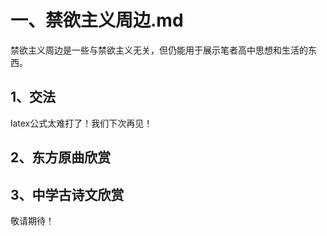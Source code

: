 # 一、禁欲主义周边.md
禁欲主义周边是一些与禁欲主义无关，但仍能用于展示笔者高中思想和生活的东西。
## 1、交法
latex公式太难打了！我们下次再见！
## 2、东方原曲欣赏
## 3、中学古诗文欣赏
敬请期待！
